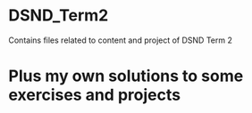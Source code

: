 # DSND_Term2
Contains files related to content and project of DSND Term 2
# Plus my own solutions to some exercises and projects
